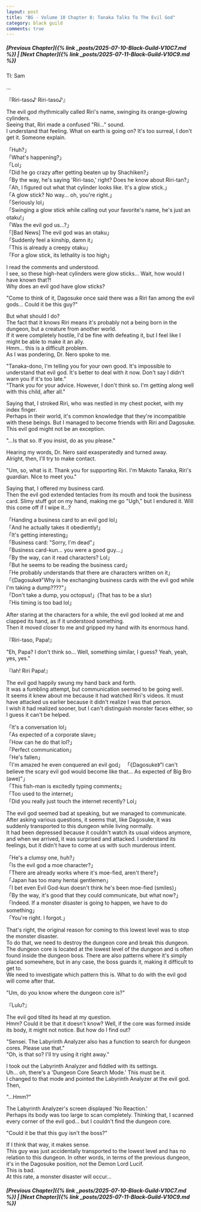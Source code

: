 ```yaml
---
layout: post
title: "BG - Volume 10 Chapter 8: Tanaka Talks To The Evil God"
category: black guild
comments: true
---
```


##### [Previous Chapter]({% link _posts/2025-07-10-Black-Guild-V10C7.md %})  \| [Next Chapter]({% link _posts/2025-07-11-Black-Guild-V10C9.md %})





Tl: Sam

…


『Riri-taso♪ Riri-taso♪』

The evil god rhythmically called Riri's name, swinging its orange-glowing cylinders.      
Seeing that, Riri made a confused "Rii..." sound.       
I understand that feeling. What on earth is going on? It's too surreal, I don't get it. Someone explain.

「Huh?」      
「What's happening?」      
「Lol」      
「Did he go crazy after getting beaten up by Shachiken?」      
「By the way, he's saying 'Riri-taso,' right? Does he know about Riri-tan?」      
「Ah, I figured out what that cylinder looks like. It's a glow stick.」       
「A glow stick? No way... oh, you're right.」       
「Seriously lol」      
「Swinging a glow stick while calling out your favorite's name, he's just an otaku!」      
「Was the evil god us...?」       
「[Bad News] The evil god was an otaku」       
「Suddenly feel a kinship, damn it」      
「This is already a creepy otaku」      
「For a glow stick, its lethality is too high」<!--more-->

I read the comments and understood.      
I see, so these high-heat cylinders were glow sticks... Wait, how would I have known that?!       
Why does an evil god have glow sticks?  

"Come to think of it, Dagosuke once said there was a Riri fan among the evil gods... Could it be this guy?"

But what should I do?        
The fact that it knows Riri means it's probably not a being born in the dungeon, but a creature from another world.      
If it were completely hostile, I'd be fine with defeating it, but I feel like I might be able to make it an ally.      
Hmm... this is a difficult problem.      
As I was pondering, Dr. Nero spoke to me.

"Tanaka-dono, I'm telling you for your own good. It's impossible to understand that evil god. It's better to deal with it now. Don't say I didn't warn you if it's too late."      
"Thank you for your advice. However, I don't think so. I'm getting along well with this child, after all."

Saying that, I stroked Riri, who was nestled in my chest pocket, with my index finger.       
Perhaps in their world, it's common knowledge that they're incompatible with these beings. But I managed to become friends with Riri and Dagosuke. This evil god might not be an exception.

"...Is that so. If you insist, do as you please."

Hearing my words, Dr. Nero said exasperatedly and turned away.        
Alright, then, I'll try to make contact.

"Um, so, what is it. Thank you for supporting Riri. I'm Makoto Tanaka, Riri's guardian. Nice to meet you."

Saying that, I offered my business card.        
Then the evil god extended tentacles from its mouth and took the business card. Slimy stuff got on my hand, making me go "Ugh," but I endured it. Will this come off if I wipe it...?

「Handing a business card to an evil god lol」       
「And he actually takes it obediently!」       
「It's getting interesting」      
「Business card: "Sorry, I'm dead"」      
「Business card-kun... you were a good guy...」      
「By the way, can it read characters? Lol」      
「But he seems to be reading the business card」      
「He probably understands that there are characters written on it」      
「《Dagosuke》"Why is he exchanging business cards with the evil god while I'm taking a dump????"」       
「Don't take a dump, you octopus!」(That has to be a slur)      
「His timing is too bad lol」

After staring at the characters for a while, the evil god looked at me and clapped its hand, as if it understood something.      
Then it moved closer to me and gripped my hand with its enormous hand.

『Riri-taso, Papa!』

"Eh, Papa? I don't think so... Well, something similar, I guess? Yeah, yeah, yes, yes."

『Iah! Riri Papa!』

The evil god happily swung my hand back and forth.        
It was a fumbling attempt, but communication seemed to be going well.      
It seems it knew about me because it had watched Riri's videos. It must have attacked us earlier because it didn't realize I was that person.      
I wish it had realized sooner, but I can't distinguish monster faces either, so I guess it can't be helped.

「It's a conversation lol」      
「As expected of a corporate slave」      
「How can he do that lol?」       
「Perfect communication」       
「He's fallen」      
「I'm amazed he even conquered an evil god」
「《Dagosuke》"I can't believe the scary evil god would become like that... As expected of Big Bro (awe)"」       
「This fish-man is excitedly typing comments」      
「Too used to the internet」       
「Did you really just touch the internet recently? Lol」

<div data-nat="424166"></div>

The evil god seemed bad at speaking, but we managed to communicate.       
After asking various questions, it seems that, like Dagosuke, it was suddenly transported to this dungeon while living normally.      
It had been depressed because it couldn't watch its usual videos anymore, and when we arrived, it was surprised and attacked. I understand its feelings, but it didn't have to come at us with such murderous intent.

「He's a clumsy one, huh?」      
「Is the evil god a moe character?」       
「There are already works where it's moe-fied, aren't there?」       
「Japan has too many hentai gentlemen」       
「I bet even Evil God-kun doesn't think he's been moe-fied (smiles)」       
「By the way, it's good that they could communicate, but what now?」      
「Indeed. If a monster disaster is going to happen, we have to do something」      
「You're right. I forgot.」

That's right, the original reason for coming to this lowest level was to stop the monster disaster.      
To do that, we need to destroy the dungeon core and break this dungeon.      
The dungeon core is located at the lowest level of the dungeon and is often found inside the dungeon boss. There are also patterns where it's simply placed somewhere, but in any case, the boss guards it, making it difficult to get to.       
We need to investigate which pattern this is. What to do with the evil god will come after that.

"Um, do you know where the dungeon core is?"

『Lulu?』

The evil god tilted its head at my question.        
Hmm? Could it be that it doesn't know? Well, if the core was formed inside its body, it might not notice. But how do I find out?

"Sensei. The Labyrinth Analyzer also has a function to search for dungeon cores. Please use that."       
"Oh, is that so? I'll try using it right away."

I took out the Labyrinth Analyzer and fiddled with its settings.      
Uh... oh, there's a 'Dungeon Core Search Mode.' This must be it.       
I changed to that mode and pointed the Labyrinth Analyzer at the evil god. Then,

"...Hmm?"

The Labyrinth Analyzer's screen displayed 'No Reaction.'     
Perhaps its body was too large to scan completely. Thinking that, I scanned every corner of the evil god... but I couldn't find the dungeon core.    

"Could it be that this guy isn't the boss?"

If I think that way, it makes sense.      
This guy was just accidentally transported to the lowest level and has no relation to this dungeon. In other words, in terms of the previous dungeon, it's in the Dagosuke position, not the Demon Lord Lucif.       
This is bad.      
At this rate, a monster disaster will occur...









##### [Previous Chapter]({% link _posts/2025-07-10-Black-Guild-V10C7.md %}) \| [Next Chapter]({% link _posts/2025-07-11-Black-Guild-V10C9.md %})

